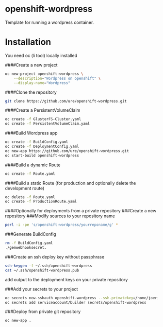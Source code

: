 # openshift-wordpress

Template for running a wordpress container.

# Installation

You need oc (li tool) locally installed

####Create a new project
```sh
oc new-project openshift-wordpress \
    --description="Wordpress on openshift" \
    --display-name="Wordpress"
```
####Clone the repository
```sh
git clone https://github.com/ure/openshift-wordpress.git
```

####Create a PersistentVolumeClaim
```sh
oc create -f GlusterFS-Cluster.yaml
oc create -f PersistentVolumeClaim.yaml
```

####Build Wordpress app

```sh
oc create -f BuildConfig.yaml
oc create -f DeploymentConfig.yaml
oc new-app https://github.com/ure/openshift-wordpress.git
oc start-build openshift-wordpress
```

####Build a dynamic Route
```sh
oc create -f Route.yaml
```

####Build a static Route
(for production and optionally delete the development route)
```sh
oc delete -f Route.yaml
oc create -f ProductionRoute.yaml
```

####Optionally for deployments from a private repository
###Create a new repository
###Modify sources to your repository name
```sh
perl -i -pe 's/openshift-wordpress/yourreponame/g' *
```

###Generate BuildConfig
```sh
rm -f BuildConfig.yaml
./genwebhooksecret.
```

###Create an ssh deploy key without passphrase
```sh
ssh-keygen -f ~/.ssh/openshift-wordpress
cat ~/.ssh/openshift-wordpress.pub
```
add output to the deployment keys on your private repository

###Add your secrets to your project
```sh
oc secrets new-sshauth openshift-wordpress --ssh-privatekey=/home/joeri/.ssh/openshift-wordpress
oc secrets add serviceaccount/builder secrets/openshift-wordpress
```
###Deploy from private git repository
```sh
oc new-app .
```
